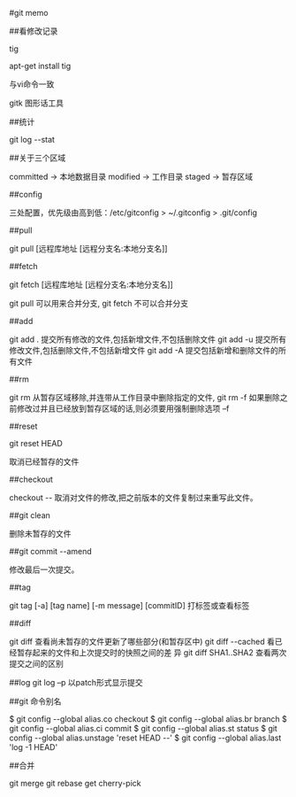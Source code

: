 #git memo

##看修改记录

  tig

  apt-get install tig

  与vi命令一致


gitk 图形话工具


##统计

git log --stat

##关于三个区域

committed -> 本地数据目录
modified -> 工作目录
staged -> 暂存区域

##config

三处配置，优先级由高到低：/etc/gitconfig > ~/.gitconfig > .git/config


##pull

git pull [远程库地址 [远程分支名:本地分支名]]


##fetch

git fetch [远程库地址 [远程分支名:本地分支名]]

git pull 可以用来合并分支,
git fetch 不可以合并分支


##add

git add . 提交所有修改的文件,包括新增文件,不包括删除文件
git add -u 提交所有修改文件,包括删除文件,不包括新增文件
git add -A 提交包括新增和删除文件的所有文件

##rm

git rm   从暂存区域移除,并连带从工作目录中删除指定的文件,
git rm -f  如果删除之前修改过并且已经放到暂存区域的话,则必须要用强制删除选项 –f


##reset

git reset HEAD <file>

取消已经暂存的文件


##checkout

checkout -- <file>
取消对文件的修改,把之前版本的文件复制过来重写此文件。


##git clean

删除未暂存的文件


##git commit --amend

修改最后一次提交。


##tag

git tag [-a] [tag name] [-m message] [commitID]
打标签或查看标签


##diff

git diff   查看尚未暂存的文件更新了哪些部分(和暂存区中)
git diff --cached   看已经暂存起来的文件和上次提交时的快照之间的差
异
git diff SHA1..SHA2   查看两次提交之间的区别

##log
git log –p 以patch形式显示提交


##git 命令别名

$ git config --global alias.co checkout
$ git config --global alias.br branch
$ git config --global alias.ci commit
$ git config --global alias.st status
$ git config --global alias.unstage 'reset HEAD --'
$ git config --global alias.last 'log -1 HEAD'



##合并

git merge
git rebase
get cherry-pick

